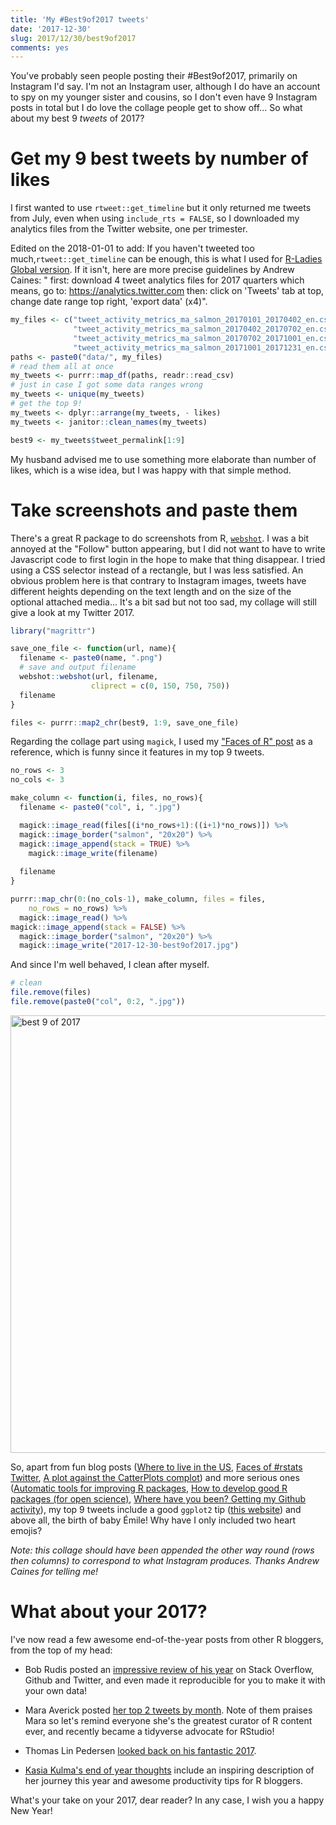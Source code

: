 ```yaml
---
title: 'My #Best9of2017 tweets'
date: '2017-12-30'
slug: 2017/12/30/best9of2017
comments: yes
---
```



You've probably seen people posting their #Best9of2017, primarily on Instagram I'd say. I'm not an Instagram user, although I do have an account to spy on my younger sister and cousins, so I don't even have 9 Instagram posts in total but I do love the collage people get to show off... So what about my best 9 _tweets_ of 2017?

<!--more-->

# Get my 9 best tweets by number of likes

I first wanted to use `rtweet::get_timeline` but it only returned me tweets from July, even when using `include_rts = FALSE`, so I downloaded my analytics files from the Twitter website, one per trimester. 

Edited on the 2018-01-01 to add: If you haven't tweeted too much,`rtweet::get_timeline` can be enough, this is what I used for [R-Ladies Global version](https://twitter.com/RLadiesGlobal/status/947712245781467136). If it isn't, here are more precise guidelines by Andrew Caines: " first: download 4 tweet analytics files for 2017 quarters which means, go to: https://analytics.twitter.com then: click on 'Tweets' tab at top, change date range top right, 'export data' (x4)".

```r
my_files <- c("tweet_activity_metrics_ma_salmon_20170101_20170402_en.csv",
              "tweet_activity_metrics_ma_salmon_20170402_20170702_en.csv",
              "tweet_activity_metrics_ma_salmon_20170702_20171001_en.csv",
              "tweet_activity_metrics_ma_salmon_20171001_20171231_en.csv")
paths <- paste0("data/", my_files)
# read them all at once
my_tweets <- purrr::map_df(paths, readr::read_csv)
# just in case I got some data ranges wrong
my_tweets <- unique(my_tweets)
# get the top 9!
my_tweets <- dplyr::arrange(my_tweets, - likes)
my_tweets <- janitor::clean_names(my_tweets)

best9 <- my_tweets$tweet_permalink[1:9]
```

My husband advised me to use something more elaborate than number of likes, which is a wise idea, but I was happy with that simple method. 

# Take screenshots and paste them

There's a great R package to do screenshots from R, [`webshot`](https://cran.r-project.org/web/packages/webshot/vignettes/intro.html). I was a bit annoyed at the  "Follow" button appearing, but I did not want to have to write Javascript code to first login in the hope to make that thing disappear. I tried using a CSS selector instead of a rectangle, but I was less satisfied. An obvious problem here is that contrary to Instagram images, tweets have different heights depending on the text length and on the size of the optional attached media... It's a bit sad but not too sad, my collage will still give a look at my Twitter 2017.


```r
library("magrittr")

save_one_file <- function(url, name){
  filename <- paste0(name, ".png")
  # save and output filename
  webshot::webshot(url, filename,
                  cliprect = c(0, 150, 750, 750))
  filename
}

files <- purrr::map2_chr(best9, 1:9, save_one_file)
```


Regarding the collage part using `magick`, I used my ["Faces of R" post](http://www.masalmon.eu/2017/03/19/facesofr/) as a reference, which is funny since it features in my top 9 tweets. 

```r
no_rows <- 3
no_cols <- 3

make_column <- function(i, files, no_rows){
  filename <- paste0("col", i, ".jpg")

  magick::image_read(files[(i*no_rows+1):((i+1)*no_rows)]) %>%
  magick::image_border("salmon", "20x20") %>%
  magick::image_append(stack = TRUE) %>%
    magick::image_write(filename)
  
  filename
}

purrr::map_chr(0:(no_cols-1), make_column, files = files,
    no_rows = no_rows) %>%
  magick::image_read() %>%
magick::image_append(stack = FALSE) %>%
  magick::image_border("salmon", "20x20") %>%
  magick::image_write("2017-12-30-best9of2017.jpg")
```

And since I'm well behaved, I clean after myself.

```r
# clean 
file.remove(files)
file.remove(paste0("col", 0:2, ".jpg"))
```
<img src="/figure/2017-12-30-best9of2017.jpg" alt="best 9 of 2017" width="700">

So, apart from fun blog posts ([Where to live in the US](http://www.masalmon.eu/2017/11/16/wheretoliveus/), [Faces of #rstats Twitter](http://www.masalmon.eu/2017/03/19/facesofr/), [A plot against the CatterPlots complot](http://www.masalmon.eu/2017/02/18/complot/)) and more serious ones ([Automatic tools for improving R packages](http://www.masalmon.eu/2017/06/17/automatictools/), [How to develop good R packages (for open science)](http://www.masalmon.eu/2017/12/11/goodrpackages/), [Where have you been? Getting my Github activity](http://www.masalmon.eu/2017/12/21/wherehaveyoubeen/)), my top 9 tweets include a good `ggplot2` tip ([this website](http://www.ggplot2-exts.org/)) and above all, the birth of baby Émile! Why have I only included two heart emojis?

_Note: this collage should have been appended the other way round (rows then columns) to correspond to what Instagram produces. Thanks Andrew Caines for telling me!_

# What about your 2017?

I've now read a few awesome end-of-the-year posts from other R bloggers, from the top of my head:

* Bob Rudis posted an [impressive review of his year](https://rud.is/rpubs/2017-year-in-review/) on Stack Overflow, Github and Twitter, and even made it reproducible for you to make it with your own data!

* Mara Averick posted [her top 2 tweets by month](https://maraaverick.rbind.io/2017/12/2017-a-year-in-review/). Note of them praises Mara so let's remind everyone she's the greatest curator of R content ever, and recently became a tidyverse advocate for RStudio!

* Thomas Lin Pedersen [looked back on his fantastic 2017](https://www.data-imaginist.com/2017/looking-back-on-2017/).

* [Kasia Kulma's end of year thoughts](https://kkulma.github.io/2017-12-29-end-of-year-thoughts/) include an inspiring description of her journey this year and awesome productivity tips for R bloggers.

What's your take on your 2017, dear reader? In any case, I wish you a happy New Year!
